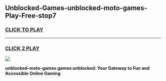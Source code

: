 
## Unblocked-Games-unblocked-moto-games-Play-Free-stop7
<h3>
<a href="https://premium76.site?title=unblocked-moto-games&ref=21A">CLICK TO PLAY</a></h3>
<hr>

<h3>
<a href="https://premium76.site?title=unblocked-moto-games&ref=21A">CLICK 2 PLAY</a>
  
</h3>

<a href="https://premium76.site?title=unblocked-moto-games&ref=21A"><img src="https://clearcache.store/games.png"></a>


**unblocked-moto-games games unblocked: Your Gateway to Fun and Accessible Online Gaming**
